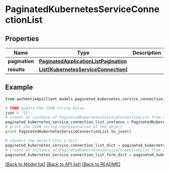 # PaginatedKubernetesServiceConnectionList


## Properties
Name | Type | Description | Notes
------------ | ------------- | ------------- | -------------
**pagination** | [**PaginatedApplicationListPagination**](PaginatedApplicationListPagination.md) |  | 
**results** | [**List[KubernetesServiceConnection]**](KubernetesServiceConnection.md) |  | 

## Example

```python
from authentikApiClient.models.paginated_kubernetes_service_connection_list import PaginatedKubernetesServiceConnectionList

# TODO update the JSON string below
json = "{}"
# create an instance of PaginatedKubernetesServiceConnectionList from a JSON string
paginated_kubernetes_service_connection_list_instance = PaginatedKubernetesServiceConnectionList.from_json(json)
# print the JSON string representation of the object
print PaginatedKubernetesServiceConnectionList.to_json()

# convert the object into a dict
paginated_kubernetes_service_connection_list_dict = paginated_kubernetes_service_connection_list_instance.to_dict()
# create an instance of PaginatedKubernetesServiceConnectionList from a dict
paginated_kubernetes_service_connection_list_form_dict = paginated_kubernetes_service_connection_list.from_dict(paginated_kubernetes_service_connection_list_dict)
```
[[Back to Model list]](../README.md#documentation-for-models) [[Back to API list]](../README.md#documentation-for-api-endpoints) [[Back to README]](../README.md)


